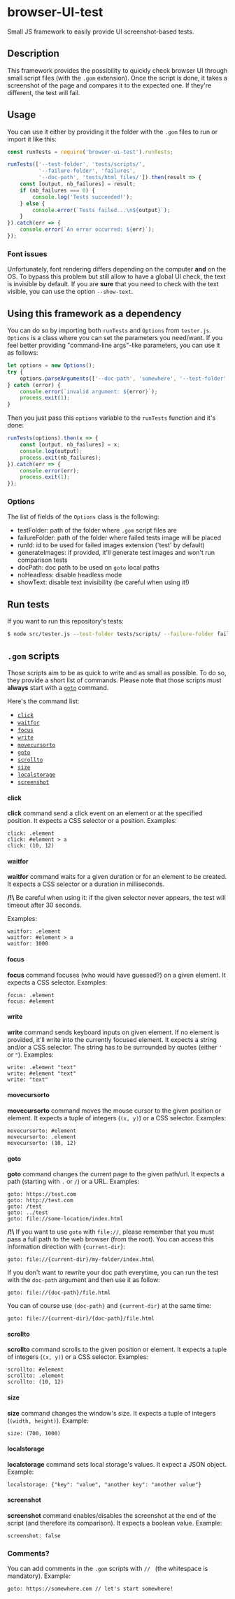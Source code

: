 # browser-UI-test

Small JS framework to easily provide UI screenshot-based tests.

## Description

This framework provides the possibility to quickly check browser UI through small script files (with the `.gom` extension). Once the script is done, it takes a screenshot of the page and compares it to the expected one. If they're different, the test will fail.

## Usage

You can use it either by providing it the folder with the `.gom` files to run or import it like this:

```js
const runTests = require('browser-ui-test').runTests;

runTests(['--test-folder', 'tests/scripts/',
          '--failure-folder', 'failures',
          '--doc-path', 'tests/html_files/']).then(result => {
    const [output, nb_failures] = result;
    if (nb_failures === 0) {
        console.log('Tests succeeded!');
    } else {
        console.error(`Tests failed...\n${output}`);
    }
}).catch(err => {
    console.error(`An error occurred: ${err}`);
});
```

### Font issues

Unfortunately, font rendering differs depending on the computer **and** on the OS. To bypass this problem but still allow to have a global UI check, the text is invisible by default. If you are **sure** that you need to check with the text visible, you can use the option `--show-text`.

## Using this framework as a dependency

You can do so by importing both `runTests` and `Options` from `tester.js`. `Options` is a class where you can set the parameters you need/want. If you feel better providing "command-line args"-like parameters, you can use it as follows:

```js
let options = new Options();
try {
    options.parseArguments(['--doc-path', 'somewhere', '--test-folder', 'some-other-place']);
} catch (error) {
    console.error(`invalid argument: ${error}`);
    process.exit(1);
}
```

Then you just pass this `options` variable to the `runTests` function and it's done:

```js
runTests(options).then(x => {
    const [output, nb_failures] = x;
    console.log(output);
    process.exit(nb_failures);
}).catch(err => {
    console.error(err);
    process.exit(1);
});
```

### Options

The list of fields of the `Options` class is the following:

 * testFolder: path of the folder where `.gom` script files are
 * failureFolder: path of the folder where failed tests image will be placed
 * runId: id to be used for failed images extension ('test' by default)
 * generateImages: if provided, it'll generate test images and won't run comparison tests
 * docPath: doc path to be used on `goto` local paths
 * noHeadless: disable headless mode
 * showText: disable text invisibility (be careful when using it!)

## Run tests

If you want to run this repository's tests:

```bash
$ node src/tester.js --test-folder tests/scripts/ --failure-folder failures --doc-path tests/html_files/
```

## `.gom` scripts

Those scripts aim to be as quick to write and as small as possible. To do so, they provide a short list of commands. Please note that those scripts must **always** start with a [`goto`](#goto) command.

Here's the command list:

 * [`click`](#click)
 * [`waitfor`](#waitfor)
 * [`focus`](#focus)
 * [`write`](#write)
 * [`movecursorto`](#movecursorto)
 * [`goto`](#goto)
 * [`scrollto`](#scrollto)
 * [`size`](#size)
 * [`localstorage`](#localstorage)
 * [`screenshot`](#screenshot)

#### click

**click** command send a click event on an element or at the specified position. It expects a CSS selector or a position. Examples:

```
click: .element
click: #element > a
click: (10, 12)
```

#### waitfor

**waitfor** command waits for a given duration or for an element to be created. It expects a CSS selector or a duration in milliseconds.

**/!\\** Be careful when using it: if the given selector never appears, the test will timeout after 30 seconds.

Examples:

```
waitfor: .element
waitfor: #element > a
waitfor: 1000
```

#### focus

**focus** command focuses (who would have guessed?) on a given element. It expects a CSS selector. Examples:

```
focus: .element
focus: #element
```

#### write

**write** command sends keyboard inputs on given element. If no element is provided, it'll write into the currently focused element. It expects a string and/or a CSS selector. The string has to be surrounded by quotes (either `'` or `"`). Examples:

```
write: .element "text"
write: #element "text"
write: "text"
```

#### movecursorto

**movecursorto** command moves the mouse cursor to the given position or element. It expects a tuple of integers (`(x, y)`) or a CSS selector. Examples:

```
movecursorto: #element
movecursorto: .element
movecursorto: (10, 12)
```

#### goto

**goto** command changes the current page to the given path/url. It expects a path (starting with `.` or `/`) or a URL. Examples:

```
goto: https://test.com
goto: http://test.com
goto: /test
goto: ../test
goto: file://some-location/index.html
```

**/!\\** If you want to use `goto` with `file://`, please remember that you must pass a full path to the web browser (from the root). You can access this information direction with `{current-dir}`:

```
goto: file://{current-dir}/my-folder/index.html
```

If you don't want to rewrite your doc path everytime, you can run the test with the `doc-path` argument and then use it as follow:

```
goto: file://{doc-path}/file.html
```

You can of course use `{doc-path}` and `{current-dir}` at the same time:

```
goto: file://{current-dir}/{doc-path}/file.html
```

#### scrollto

**scrollto** command scrolls to the given position or element. It expects a tuple of integers (`(x, y)`) or a CSS selector. Examples:

```
scrollto: #element
scrollto: .element
scrollto: (10, 12)
```

#### size

**size** command changes the window's size. It expects a tuple of integers (`(width, height)`). Example:

```
size: (700, 1000)
```

#### localstorage

**localstorage** command sets local storage's values. It expect a JSON object. Example:

```
localstorage: {"key": "value", "another key": "another value"}
```

#### screenshot

**screenshot** command enables/disables the screenshot at the end of the script (and therefore its comparison). It expects a boolean value. Example:

```
screenshot: false
```

### Comments?

You can add comments in the `.gom` scripts with `// ` (the whitespace is mandatory). Example:

```
goto: https://somewhere.com // let's start somewhere!
```
